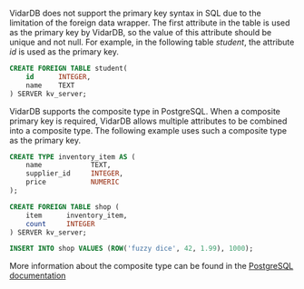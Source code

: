VidarDB does not support the primary key syntax in SQL due to the limitation of the foreign data wrapper. The first attribute in the table is used as the primary key by VidarDB, so the value of this attribute should be unique and not null.  For example, in the following table <em>student</em>, the attribute <em>id</em> is used as the primary key.

```sql
CREATE FOREIGN TABLE student(
    id      INTEGER, 
    name    TEXT
) SERVER kv_server;
```



VidarDB supports the composite type in PostgreSQL. When a composite primary key is required, VidarDB allows multiple attributes to be combined into a composite type. The following example uses such a composite type as the primary key.

```sql
CREATE TYPE inventory_item AS (
    name            TEXT,
    supplier_id     INTEGER,
    price           NUMERIC
);

CREATE FOREIGN TABLE shop (
    item      inventory_item,
    count     INTEGER
) SERVER kv_server;

INSERT INTO shop VALUES (ROW('fuzzy dice', 42, 1.99), 1000);
```


More information about the composite type can be found in the [PostgreSQL documentation](https://www.postgresql.org/docs/11/rowtypes.html)